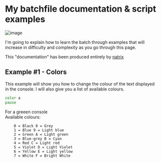 
  # My batchfile documentation & script examples
  ![image](https://user-images.githubusercontent.com/88579983/187084796-267a9119-49b0-4399-be53-c304d8693d9b.png)
 
  I'm going to explain how to learn the batch through examples that will increase in difficulty and complexity as you go through         this page.
 
 This "documentation" has been produced entirely by [natrix](https://github.com/natrixdev)


## Example #1 - Colors
This example will show you how to change the colour of the text displayed in the console. I will also give you a list of available colours.
 ```bat
color a 
pause 
```
For a greeen console<br>Available colours:
```
    0 = Black 8 = Grey
    1 = Blue 9 = Light blue
    2 = Green A = Light green
    3 = Blue-grey B = Cyan
    4 = Red C = Light red
    5 = Violet D = Light Violet
    6 = Yellow E = Light yellow
    7 = White F = Bright White
```
